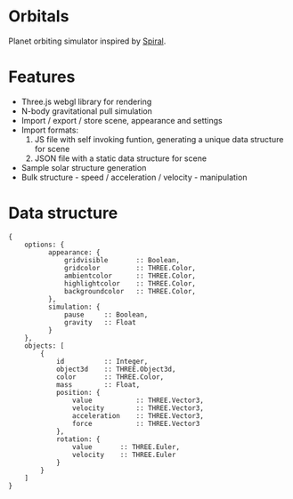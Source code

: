 # Orbitals

Planet orbiting simulator inspired by [Spiral](https://github.com/kshaa/spiral).

# Features

* Three.js webgl library for rendering
* N-body gravitational pull simulation
* Import / export / store scene, appearance and settings
* Import formats:
    1. JS file with self invoking funtion, generating a unique data structure for scene
    2. JSON file with a static data structure for scene 
* Sample solar structure generation
* Bulk structure - speed / acceleration / velocity - manipulation

# Data structure

```
{
    options: {
          appearance: {
              gridvisible       :: Boolean,
              gridcolor         :: THREE.Color,
              ambientcolor      :: THREE.Color,
              highlightcolor    :: THREE.Color,
              backgroundcolor   :: THREE.Color,
          },
          simulation: {
              pause     :: Boolean,
              gravity   :: Float 
          }
    },
    objects: [
        {
            id          :: Integer,
            object3d    :: THREE.Object3d,
            color       :: THREE.Color,
            mass        :: Float,
            position: {
                value           :: THREE.Vector3,
                velocity        :: THREE.Vector3,
                acceleration    :: THREE.Vector3,
                force           :: THREE.Vector3
            },
            rotation: {
                value       :: THREE.Euler,
                velocity    :: THREE.Euler
            }
        }
    ]
}
```
